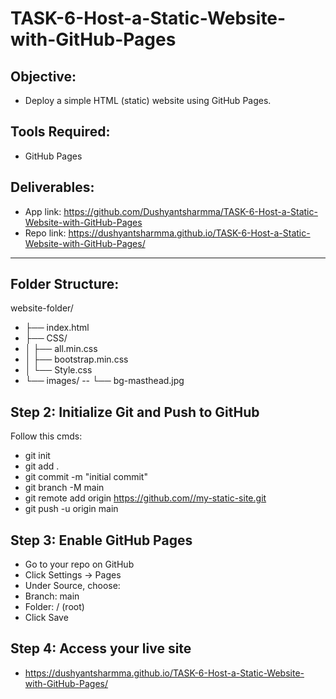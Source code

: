 # TASK-6-Host-a-Static-Website-with-GitHub-Pages

## Objective:
- Deploy a simple HTML (static) website using GitHub Pages.

## Tools Required:
- GitHub Pages

## Deliverables:
- App link: https://github.com/Dushyantsharmma/TASK-6-Host-a-Static-Website-with-GitHub-Pages
- Repo link: https://dushyantsharmma.github.io/TASK-6-Host-a-Static-Website-with-GitHub-Pages/

---

## Folder Structure:
website-folder/
- ├── index.html
- ├── CSS/
- │   ├── all.min.css
- │   ├── bootstrap.min.css
- │   └── Style.css
- └── images/
--    └── bg-masthead.jpg


## Step 2: Initialize Git and Push to GitHub

Follow this cmds:
- git init
- git add .
- git commit -m "initial commit"
- git branch -M main
- git remote add origin https://github.com//my-static-site.git
- git push -u origin main


## Step 3: Enable GitHub Pages

- Go to your repo on GitHub
- Click Settings → Pages
- Under Source, choose:
- Branch: main
- Folder: / (root)
- Click Save

## Step 4: Access your live site
- https://dushyantsharmma.github.io/TASK-6-Host-a-Static-Website-with-GitHub-Pages/

